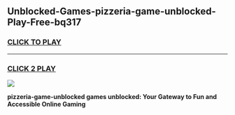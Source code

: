 
## Unblocked-Games-pizzeria-game-unblocked-Play-Free-bq317
<h3>
<a href="https://premium76.site?title=pizzeria-game-unblocked&ref=19M">CLICK TO PLAY</a></h3>
<hr>

<h3>
<a href="https://premium76.site?title=pizzeria-game-unblocked&ref=19M">CLICK 2 PLAY</a>
  
</h3>

<a href="https://premium76.site?title=pizzeria-game-unblocked&ref=19M"><img src="https://clearcache.store/games.png"></a>


**pizzeria-game-unblocked games unblocked: Your Gateway to Fun and Accessible Online Gaming**
